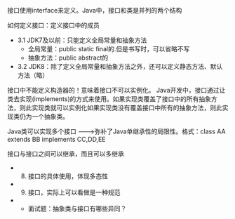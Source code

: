 接口使用interface来定义。Java中，接口和类是并列的两个结构

如何定义接口：定义接口中的成员
* 3.1 JDK7及以前：只能定义全局常量和抽象方法
	* 全局常量：public static final的.但是书写时，可以省略不写
	* 抽象方法：public abstract的
* 3.2 JDK8：除了定义全局常量和抽象方法之外，还可以定义静态方法、默认方法（略）

接口中不能定义构造器的！意味着接口不可以实例化。 Java开发中，接口通过让类去实现(implements)的方式来使用。如果实现类覆盖了接口中的所有抽象方法，则此实现类就可以实例化如果实现类没有覆盖接口中所有的抽象方法，则此实现类仍为一个抽象类。

Java类可以实现多个接口   --->弥补了Java单继承性的局限性。格式：class AA extends BB implements CC,DD,EE

接口与接口之间可以继承，而且可以多继承


 * 8. 接口的具体使用，体现多态性
 * 9. 接口，实际上可以看做是一种规范
 * * 面试题：抽象类与接口有哪些异同？